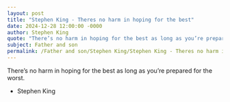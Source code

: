 ```yaml
---
layout: post
title: "Stephen King - Theres no harm in hoping for the best"
date: 2024-12-28 12:00:00 -0000
author: Stephen King
quote: "There’s no harm in hoping for the best as long as you’re prepared for the worst."
subject: Father and son
permalink: /Father and son/Stephen King/Stephen King - Theres no harm in hoping for the best
---
```


There’s no harm in hoping for the best as long as you’re prepared for the worst.

- Stephen King
